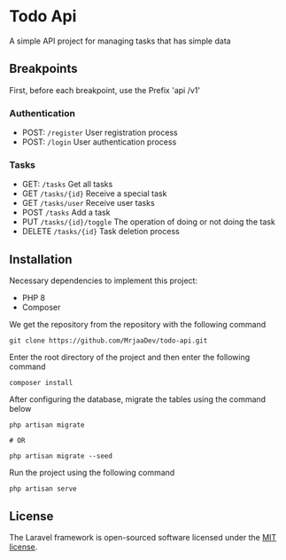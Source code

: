 # Todo Api
A simple API project for managing tasks that has simple data

## Breakpoints
First, before each breakpoint, use the Prefix 'api /v1'
### Authentication

- POST: `/register` User registration process
- POST: `/login` User authentication process

### Tasks

- GET: `/tasks` Get all tasks
- GET `/tasks/{id}` Receive a special task
- GET `/tasks/user` Receive user tasks
- POST `/tasks` Add a task
- PUT `/tasks/{id}/toggle` The operation of doing or not doing the task
- DELETE `/tasks/{id}` Task deletion process

## Installation
Necessary dependencies to implement this project:
* PHP 8
* Composer

We get the repository from the repository with the following command
```shell
git clone https://github.com/MrjaaDev/todo-api.git
```
Enter the root directory of the project and then enter the following command
```shell
composer install
```
After configuring the database, migrate the tables using the command below
```shell
php artisan migrate

# OR

php artisan migrate --seed
```
Run the project using the following command
```shell
php artisan serve
```
## License

The Laravel framework is open-sourced software licensed under the [MIT license](https://opensource.org/licenses/MIT).

